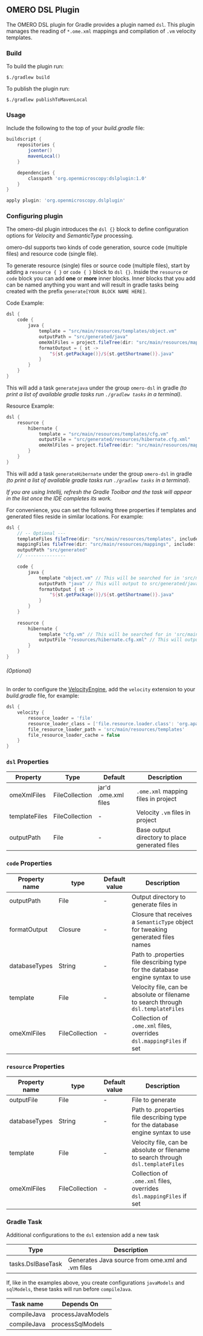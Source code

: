 ## OMERO DSL Plugin

The OMERO DSL plugin for Gradle provides a plugin named `dsl`.
This plugin manages the reading of `*.ome.xml` mappings and compilation of `.vm` velocity templates.

### Build

To build the plugin run:
```shell
$./gradlew build
```

To publish the plugin run:
```shell
$./gradlew publishToMavenLocal
```

### Usage

Include the following to the top of your _build.gradle_ file:

```groovy
buildscript {
    repositories {
        jcenter()
        mavenLocal()
    }

    dependencies {
        classpath 'org.openmicroscopy:dslplugin:1.0'
    }
} 

apply plugin: 'org.openmicroscopy.dslplugin'
```

### Configuring plugin

The omero-dsl plugin introduces the `dsl {}` block to define configuration options for
_Velocity_ and _SemanticType_ processing.  

omero-dsl supports two kinds of code generation, source code (multiple files) and resource code (single file).

To generate resource (single) files or source code (multiple files), start by adding a `resource { }` or `code { }` 
block to `dsl {}`. Inside the `resource` or `code` block you can add **one** or **more** inner 
blocks. Inner blocks that you add can be named anything you want and will result in gradle tasks being created with 
the prefix `generate[YOUR BLOCK NAME HERE]`.

Code Example:

```groovy
dsl {
    code {
        java {
            template = "src/main/resources/templates/object.vm"
            outputPath = "src/generated/java"
            omeXmlFiles = project.fileTree(dir: "src/main/resources/mappings", include: '**/*.ome.xml')
            formatOutput = { st ->
                "${st.getPackage()}/${st.getShortname()}.java"
            }
        }
    }
}
```

This will add a task `generatejava` under the group `omero-dsl` in gradle _(to print a list of available gradle
tasks run `./gradlew tasks` in a terminal)_.

Resource Example:

```groovy
dsl {
    resource {
        hibernate {
            template = "src/main/resources/templates/cfg.vm"
            outputFile = "src/generated/resources/hibernate.cfg.xml"
            omeXmlFiles = project.fileTree(dir: "src/main/resources/mappings", include: '**/*.ome.xml')
        }
    }
}
```

This will add a task `generateHibernate` under the group `omero-dsl` in gradle _(to print a list of available gradle
tasks run `./gradlew tasks` in a terminal)_. 

_If you are using Intellij, refresh the _Gradle Toolbar_ and the task will appear in the list once the IDE completes 
its work._

For convenience, you can set the following three properties if templates and generated files reside in similar locations.
For example:

```groovy
dsl {
    // -- Optional ---
    templateFiles fileTree(dir: "src/main/resources/templates", include: '**/*.vm')
    mappingFiles fileTree(dir: "src/main/resources/mappings", include: '**/*.ome.xml')
    outputPath "src/generated"
    // ---------------

    code {
        java {
            template "object.vm" // This will be searched for in 'src/main/resources/templates'
            outputPath "java" // This will output to src/generated/java
            formatOutput { st ->
                "${st.getPackage()}/${st.getShortname()}.java"
            }
        }
    }
    
    resource {
        hibernate {
            template "cfg.vm" // This will be searched for in 'src/main/resources/templates'
            outputFile "resources/hibernate.cfg.xml" // This will output to src/generated/resources/hibernate.cfg.xml
        }
    }
}
```

###### (Optional)
In order to configure the [VelocityEngine](http://velocity.apache.org), add the `velocity` 
extension to your _build.gradle_ file, for example:

```groovy
dsl {
    velocity {
        resource_loader = 'file'
        resource_loader_class = ['file.resource.loader.class': 'org.apache.velocity.runtime.resource.loader.FileResourceLoader']
        file_resource_loader_path = 'src/main/resources/templates'
        file_resource_loader_cache = false
    }
}
```

### `dsl` Properties

| Property      | Type           | Default              | Description                                    |
|---------------|----------------|----------------------|------------------------------------------------|
| omeXmlFiles   | FileCollection | jar'd .ome.xml files | `.ome.xml` mapping files in project            |
| templateFiles | FileCollection |           -          | Velocity `.vm` files in project                |
| outputPath    | File           |           -          | Base output directory to place generated files |

### `code` Properties

| Property name | type           | Default value | Description                                                                      |
|---------------|----------------|---------------|----------------------------------------------------------------------------------|
| outputPath    | File           |       -       | Output directory to generate files in                                            |
| formatOutput  | Closure        |       -       | Closure that receives a `SemanticType` object for tweaking generated files names |
| databaseTypes       | String         |       -       | Path to .properties file describing type for the database engine syntax to use   |                                                   |
| template      | File           |       -       | Velocity file, can be absolute or filename to search through `dsl.templateFiles` |
| omeXmlFiles   | FileCollection |       -       | Collection of `.ome.xml` files, overrides `dsl.mappingFiles` if set              |

### `resource` Properties

| Property name | type           | Default value | Description                                                                      |
|---------------|----------------|---------------|----------------------------------------------------------------------------------|
| outputFile    | File           |       -       | File to generate                                                                 |
| databaseTypes       | String         |       -       | Path to .properties file describing type for the database engine syntax to use   |                                                    |
| template      | File           |       -       | Velocity file, can be absolute or filename to search through `dsl.templateFiles` |
| omeXmlFiles   | FileCollection |       -       | Collection of `.ome.xml` files, overrides `dsl.mappingFiles` if set              |

### Gradle Task

Additional configurations to the `dsl` extension add a new task 

| Type      | Description                                       |
| --------- | ------------------------------------------------- |
| tasks.DslBaseTask   | Generates Java source from ome.xml and .vm files  |

If, like in the examples above, you create configurations `javaModels` and `sqlModels`, these tasks will run
before `compileJava`.

| Task name   | Depends On        |
| ----------- | ----------------- |
| compileJava | processJavaModels |
| compileJava | processSqlModels  |
